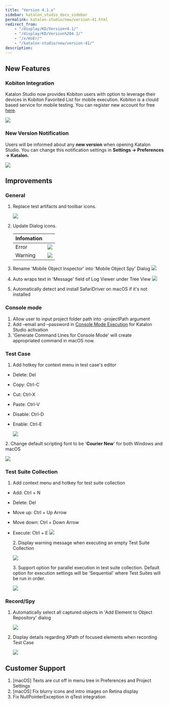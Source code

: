 ```yaml
---
title: "Version 4.1.x"
sidebar: katalon_studio_docs_sidebar
permalink: katalon-studio/new/version-41.html
redirect_from:
    - "/display/KD/Version+4.1/"
    - "/display/KD/Version%204.1/"
    - "/x/HoEr/"
    - "/katalon-studio/new/version-41/"
description:
---
```

New Features
------------

### Kobiton Integration

Katalon Studio now provides Kobiton users with option to leverage their devices in Kobiton Favorited List for mobile execution. Kobiton is a clould based service for mobile testing. You can register new account for free [here](https://portal-test.kobiton.com/login).

![](https://github.com/katalon-studio/docs-images/raw/master/katalon-studio/new/version-41/image2016-10-3-153A483A30.png)

### New Version Notification

Users will be informed about any **new version** when opening Katalon Studio. You can change this notification settings in **Settings -> Preferences -> Katalon.**

![](https://github.com/katalon-studio/docs-images/raw/master/katalon-studio/new/version-41/image2016-10-3-153A393A56.png)

Improvements
------------

### General

1.  Replace test artifacts and toolbar icons.

    ![](https://github.com/katalon-studio/docs-images/raw/master/katalon-studio/new/version-41/image2016-10-3-153A553A41.png)


2.  Update Dialog icons.

    | Infomation |  |
    | --- | --- |
    | Error | ![](https://github.com/katalon-studio/docs-images/raw/master/katalon-studio/new/version-41/image2016-10-3-153A593A52.png) |
    | Warning | ![](https://github.com/katalon-studio/docs-images/raw/master/katalon-studio/new/version-41/image2016-10-3-163A03A53.png) |

3.  Rename 'Mobile Object Inspector' into 'Mobile Object Spy' Dialog
    ![](https://github.com/katalon-studio/docs-images/raw/master/katalon-studio/new/version-41/image2016-10-3-113A353A10.png)


4.  Auto wraps text in 'Message' field of Log Viewer under Tree View
    ![](https://github.com/katalon-studio/docs-images/raw/master/katalon-studio/new/version-41/image2016-10-3-143A133A26.png)


5.  Automatically detect and install SafariDriver on macOS if it's not installed

### Console mode

1.  Allow user to input project folder path into -projectPath argument
2.  Add –email and –password in [Console Mode Execution](/display/KD/Console+Mode+Execution) for Katalon Studio activation
3.  'Generate Command Lines for Console Mode' will create appropriated command in macOS now.

### Test Case

1.  Add hotkey for context menu in test case's editor

*   Delete: Del
*   Copy: Ctrl-C
*   Cut: Ctrl-X
*   Paste: Ctrl-V
*   Disable: Ctrl-D
*   Enable: Ctrl-E

    ![](https://github.com/katalon-studio/docs-images/raw/master/katalon-studio/new/version-41/image2016-10-3-123A403A8.png)

2\. Change default scripting font to be '**Courier New**' for both Windows and macOS

![](https://github.com/katalon-studio/docs-images/raw/master/katalon-studio/new/version-41/image2016-10-2-163A453A23.png)

### Test Suite Collection

1.  Add context menu and hotkey for test suite collection

*   Add: Ctrl + N
*   Delete: Del
*   Move up: Ctrl + Up Arrow
*   Move down: Ctrl + Down Arrow
*   Execute: Ctrl + E
    ![](https://github.com/katalon-studio/docs-images/raw/master/katalon-studio/new/version-41/image2016-10-3-123A403A34.png)

    2\. Display warning message when executing an empty Test Suite Collection

    ![](https://github.com/katalon-studio/docs-images/raw/master/katalon-studio/new/version-41/image2016-10-3-173A83A45.png)

    3\. Support option for parallel execution in test suite collection. Default option for execution settings will be 'Sequential' where Test Suites will be run in order.

    ![](https://github.com/katalon-studio/docs-images/raw/master/katalon-studio/new/version-41/image2016-10-3-143A143A23.png)

### Record/Spy

1.  Automatically select all captured objects in 'Add Element to Object Repository' dialog

    ![](https://github.com/katalon-studio/docs-images/raw/master/katalon-studio/new/version-41/image2016-10-3-133A133A38.png)


2.  Display details regarding XPath of focused elements when recording Test Case

    ![](https://github.com/katalon-studio/docs-images/raw/master/katalon-studio/new/version-41/image2016-10-3-123A423A55.png)

Customer Support
----------------

1.  \[macOS\] Texts are cut off in menu tree in Preferences and Project Settings
2.  \[macOS\] Fix blurry icons and intro images on Retina display
3.  Fix NullPointerException in qTest integration